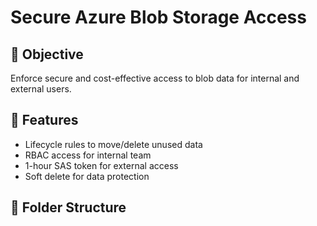 # Secure Azure Blob Storage Access

## 📌 Objective
Enforce secure and cost-effective access to blob data for internal and external users.

## 🚀 Features
- Lifecycle rules to move/delete unused data
- RBAC access for internal team
- 1-hour SAS token for external access
- Soft delete for data protection

## 📂 Folder Structure
